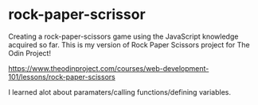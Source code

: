 # rock-paper-scrissor
Creating a rock-paper-scissors game using the JavaScript knowledge acquired so far.
This is my version of Rock Paper Scissors project for The Odin Project!

https://www.theodinproject.com/courses/web-development-101/lessons/rock-paper-scissors

I learned alot about paramaters/calling functions/defining variables.
